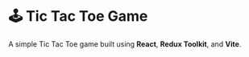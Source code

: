 # 🕹️ Tic Tac Toe Game

A simple Tic Tac Toe game built using **React**, **Redux Toolkit**, and **Vite**.